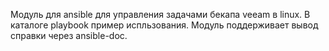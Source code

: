 Модуль для ansible для управления задачами бекапа veeam в linux. В каталоге playbook пример испльзования.
Модуль поддерживает вывод справки через ansible-doc.
